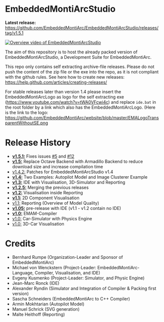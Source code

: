 # EmbeddedMontiArcStudio

**Latest release:** https://github.com/EmbeddedMontiArc/EmbeddedMontiArcStudio/releases/tag/v1.5.1

[![Overview video of EmbeddedMontiArcStudio](https://user-images.githubusercontent.com/30497492/37372601-8b1f3b0a-2713-11e8-860a-e0bb757b6eaa.png)](https://youtu.be/VTKSWwWp-kg)

The aim of this repository is to host the already packed version of EmbeddedMontiArcStudio, a Development Suite for EmbeddedMontiArc. 

This repo only contains self extracting archive-file releases. Please do not push the content of the zip file or the exe into the repo, as it is not compliant with the github rules.
See here how to create new releases: https://help.github.com/articles/creating-releases/

For stable releases later than version 1.4 please insert the EmbeddedMontiArcLogo as logo for the self extracting exe (https://www.youtube.com/watch?v=tWA0VFcwi4c) and replace `ide.bat` in the root folder by a link which also has the EmbeddedMontiArcLogo. (Here is the link to the logo: https://github.com/EmbeddedMontiArc/website/blob/master/EMALogoTransparentWithoutSE.png

Release History
=======
* **[v1.5.1:](https://github.com/EmbeddedMontiArc/EmbeddedMontiArcStudio/releases/tag/v1.5.1)** Fixes issues [#5](https://github.com/EmbeddedMontiArc/EmbeddedMontiArcStudio/issues/5) and [#12](https://github.com/EmbeddedMontiArc/EmbeddedMontiArcStudio/issues/12)
* **[v1.5:](https://github.com/EmbeddedMontiArc/EmbeddedMontiArcStudio/releases/tag/v1.5.0)** Replace Octave Backend with Armadillo Backend to reduce download size and increase compilation time
* [v1.4.2:](https://github.com/EmbeddedMontiArc/EmbeddedMontiArcStudio/releases/tag/v1.4.2) Patches for EmbeddedMontiArcStudio v1.4
* **[v1.4:](https://github.com/EmbeddedMontiArc/EmbeddedMontiArcStudio/releases/tag/v1.4.0)** Two Examples: Autopilot Model and Image Clusterer Example
* **[v1.3:](https://github.com/EmbeddedMontiArc/EmbeddedMontiArcStudio/releases/tag/v1.3.0)** IDE with Visualisation, 3D-Simulator and Reporting
* **[v1.2.5:](https://github.com/EmbeddedMontiArc/EmbeddedMontiArcStudio/releases/tag/v1.2.5)** Merging the previous releases
* **[v1.2:](https://github.com/EmbeddedMontiArc/EmbeddedMontiArcStudio/releases/tag/v1.2)** Visualisation inside Reporting
* **[v1.1:](https://github.com/EmbeddedMontiArc/EmbeddedMontiArcStudio/releases/tag/v1.1)** 2D Component Visualisation
* [v1.1:](https://github.com/EmbeddedMontiArc/EmbeddedMontiArcStudio/releases/tag/v1.1) Reporting (Overview of Model Quality)
* **[v1.05:](https://github.com/EmbeddedMontiArc/EmbeddedMontiArcStudio/releases/tag/v1.05)** pre-release with IDE (v1.1 - v1.2 contain no IDE)
* **[v1.0:](https://github.com/EmbeddedMontiArc/EmbeddedMontiArcStudio/releases/tag/v1.0)** EMAM-Compiler
* [v1.0:](https://github.com/EmbeddedMontiArc/EmbeddedMontiArcStudio/releases/tag/v1.0) Car-Simulator with Physics Engine
* [v1.0:](https://github.com/EmbeddedMontiArc/EmbeddedMontiArcStudio/releases/tag/v1.0) 3D-Car Visualisation



Credits
=======
* Bernhard Rumpe (Organization-Leader and Sponsor of EmbeddedMontiArc)
* Michael von Wenckstern (Project-Leader: EmbeddedMontiArc-Language, Compiler, Visualisation, and IDE)
* Evgeny Kusmenko (Project-Leader: Simulator, and Physic Engine)
* Jean-Marc Ronck (IDE)
* Alexander Ryndin (Simulator and Integration of Compiler & Packing first version)
* Sascha Schneiders (EmbeddedMontiArc to C++ Compiler)
* Armin Mokhtarian (Autopilot Model)
* Manuel Schrick (SVG generation)
* Malte Heithoff (Reporting)
